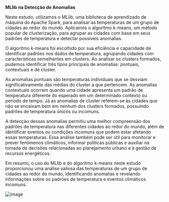 **MLlib na Detecção de Anomalias**

Neste estudo, utilizamos o MLlib, uma biblioteca de aprendizado de máquina do Apache Spark, para analisar as temperaturas de um grupo de cidades ao redor do mundo. Aplicamos o algoritmo k-means, um método popular de clusterização, para agrupar as cidades com base em seus padrões de temperatura e detectar possíveis anomalias.

O algoritmo k-means foi escolhido por sua eficiência e capacidade de identificar padrões nos dados de temperatura, agrupando cidades com características semelhantes em clusters. Ao analisar os clusters formados, pudemos identificar três tipos principais de anomalias: pontuais, contextuais e de cluster.

As anomalias pontuais são temperaturas individuais que se desviam significativamente das médias do cluster a que pertencem. As anomalias contextuais ocorrem quando uma cidade apresenta um padrão de temperatura diferente do esperado em um determinado contexto ou período de tempo. Já as anomalias de cluster referem-se às cidades que não se encaixam bem em nenhum dos clusters formados, possuindo padrões de temperatura únicos ou incomuns.

A detecção dessas anomalias permitiu uma melhor compreensão dos padrões de temperatura nas diferentes cidades ao redor do mundo, além de identificar eventos ou condições incomuns que podem estar afetando essas temperaturas. Essa análise também pode ser útil para monitorar e prever fenômenos climáticos, informar políticas públicas e auxiliar na tomada de decisões relacionadas ao planejamento urbano e à gestão de recursos energéticos.

Em resumo, o uso do MLlib e do algoritmo k-means neste estudo proporcionou uma análise valiosa das temperaturas de um grupo de cidades ao redor do mundo, identificando anomalias e revelando informações sobre os padrões de temperatura e eventos climáticos incomuns.


![image](https://user-images.githubusercontent.com/109030838/230745345-205fbb85-e99f-42bd-be54-3719146a71cd.png)

